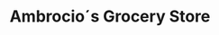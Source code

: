 ---
title: "Ambrocio´s Grocery Store"
url: /filadelfia/ambrocio-s-grocery-store/
shop: Lebensmittel
---